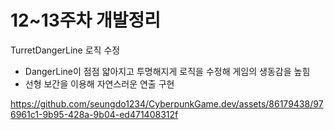# 12~13주차 개발정리

TurretDangerLine 로직 수정
* DangerLine이 점점 얇아지고 투명해지게 로직을 수정해 게임의 생동감을 높힘
* 선형 보간을 이용해 자연스러운 연출 구현 


https://github.com/seungdo1234/CyberpunkGame.dev/assets/86179438/976961c1-9b95-428a-9b04-ed471408312f

